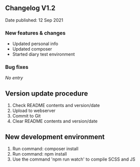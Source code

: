 ## Changelog V1.2 ##
Date published: 12 Sep 2021

### New features & changes ###
- Updated personal info
- Updated composer
- Started diary test environment

### Bug fixes ###
<em>No entry</em>

## Version update procedure ##
1. Check README contents and version/date
2. Upload to webserver
3. Commit to Git
4. Clear README contents and version/date

## New development environment ##
1. Run command: composer install
2. Run command: npm install
3. Use the command 'npm run watch' to compile SCSS and JS
